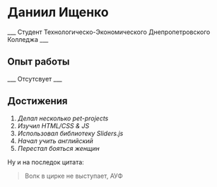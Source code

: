 # Даниил Ищенко

___ Студент Технологическо-Экономического Днепропетровского Колледжа ___


## Опыт работы

___ Отсутсвует ___

## Достижения

1. _Делал несколько pet-projects_ 
2. _Изучил HTML/CSS & JS_
3. _Использовал библиотеку Sliders.js_
4. _Начал учить английский_
5. _Перестал бояться женщин_

Ну и на последок цитата:

> Волк в цирке не выступает, АУФ